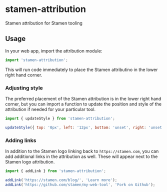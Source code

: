 # stamen-attribution

Stamen attribution for Stamen tooling

## Usage

In your web app, import the attribution module:

```js
import 'stamen-attribution';
```

This will run code immediately to place the Stamen attributino in the lower right hand corner.

### Adjusting style

The preferred placement of the Stamen attribution is in the lower right hand corner, but you can import a function to update the position and style of the attribution if needed for your particular tool.

```js
import { updateStyle } from 'stamen-attribution';

updateStyle({ top: '0px', left: '12px', bottom: 'unset', right: 'unset' });
```

### Adding links

In addition to the Stamen logo linking back to `https://stamen.com`, you can add additional links in the attribution as well. These will appear next to the Stamen logo attribution.

```js
import { addLink } from 'stamen-attribution';

addLink('https://stamen.com/blog/', 'Learn more');
addLink('https://github.com/stamen/my-web-tool', 'Fork on Github');
```
